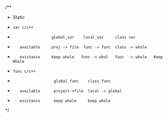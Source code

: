 /**
 * Static
 *     var c/c++
 *                      global_var    local_var     class var               
 *        available     proj -> file  func -> func  class -> whole       
 *        existance     Keep whole   func -> whol   func  -> whole   Keep Whole
 *     func c/c++
 *                       global_func    class_func    
 *        available      project->file  local -> global
 *        existance      keep whole     keep whole
*/